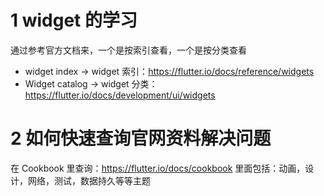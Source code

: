 # 1 widget 的学习

通过参考官方文档来，一个是按索引查看，一个是按分类查看

* widget index -> widget 索引：https://flutter.io/docs/reference/widgets
* Widget catalog -> widget 分类：https://flutter.io/docs/development/ui/widgets

# 2 如何快速查询官网资料解决问题

在 Cookbook 里查询：https://flutter.io/docs/cookbook
里面包括：动画，设计，网络，测试，数据持久等等主题
